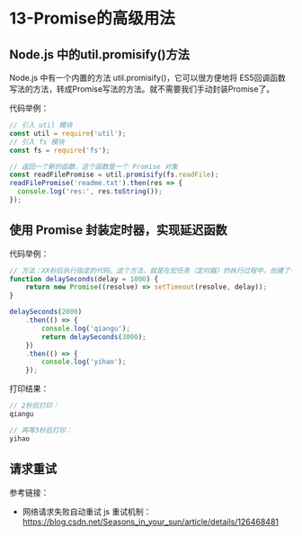 
# 13-Promise的高级用法

## 	Node.js 中的util.promisify()方法

Node.js 中有一个内置的方法 util.promisify()，它可以很方便地将 ES5回调函数写法的方法，转成Promise写法的方法。就不需要我们手动封装Promise了。

代码举例：

```js
// 引入 util 模块
const util = require('util');
// 引入 fs 模块
const fs = require('fs');

// 返回一个新的函数，这个函数是一个 Promise 对象
const readFilePromise = util.promisify(fs.readFile);
readFilePromise('readme.txt').then(res => {
  console.log('res:', res.toString());
});
```

## 使用 Promise 封装定时器，实现延迟函数

代码举例：

```js
// 方法：XX秒后执行指定的代码。这个方法，就是在宏任务（定时器）的执行过程中，创建了一个微任务（resolve）
function delaySeconds(delay = 1000) {
    return new Promise((resolve) => setTimeout(resolve, delay));
}

delaySeconds(2000)
    .then(() => {
        console.log('qiangu');
        return delaySeconds(3000);
    })
    .then(() => {
        console.log('yihao');
    });
```

打印结果：

```js
// 2秒后打印：
qiangu

// 再等3秒后打印：
yihao
```



## 请求重试

参考链接：

- 网络请求失败自动重试 js 重试机制：https://blog.csdn.net/Seasons_in_your_sun/article/details/126468481





